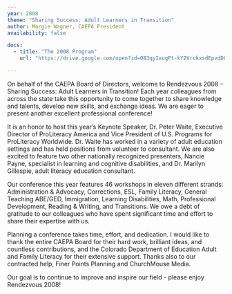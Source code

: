 ```yaml
---
year: 2008
theme: "Sharing Success: Adult Learners in Transition"
author: Margie Wagner, CAEPA President
availability: false

docs:
  - title: "The 2008 Program"
    url: "https://drive.google.com/open?id=0B3qyIxugPt-kY2VrckxsdEpvdDQ"

---
```

On behalf of the CAEPA Board of Directors, welcome to Rendezvous 2008 – Sharing Success: Adult Learners in Transition! Each year colleagues from across the state take this opportunity to come together to share knowledge and talents, develop new skills, and exchange ideas. We are eager to present another excellent professional conference!

It is an honor to host this year’s Keynote Speaker, Dr. Peter Waite, Executive Director of ProLiteracy America and Vice President of U.S. Programs for ProLiteracy Worldwide. Dr. Waite has worked in a variety of adult education settings and has held positions from volunteer to consultant. We are also excited to feature two other nationally recognized presenters, Nancie Payne, specialist in learning and cognitive disabilities, and Dr. Marilyn Gillespie, adult literacy education consultant.

Our conference this year features 46 workshops in eleven different strands: Administration & Advocacy, Corrections, ESL, Family Literacy, General Teaching ABE/GED, Immigration, Learning Disabilities, Math, Professional Development, Reading & Writing, and Transitions. We owe a debt of gratitude to our colleagues who have spent significant time and effort to share their expertise with us.

Planning a conference takes time, effort, and dedication. I would like to thank the entire CAEPA Board for their hard work, brilliant ideas, and countless contributions, and the Colorado Department of Education Adult and Family Literacy for their extensive support. Thanks also to our contracted help, Finer Points Planning and ChurchMouse Media.

Our goal is to continue to improve and inspire our field - please enjoy Rendezvous 2008!
